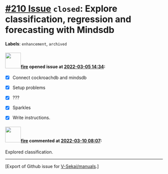 # [\#210 Issue](https://github.com/V-Sekai/manuals/issues/210) `closed`: Explore classification, regression and forecasting with Mindsdb
**Labels**: `enhancement`, `archived`


#### <img src="https://avatars.githubusercontent.com/u/32321?u=c2e06a3d2b49a467aa907e54aa259516440267cc&v=4" width="50">[fire](https://github.com/fire) opened issue at [2022-03-05 14:34](https://github.com/V-Sekai/manuals/issues/210):

- [x] Connect cockroachdb and mindsdb
- [x] Setup problems
- [x] ???
- [x] Sparkles
- [x] Write instructions.


#### <img src="https://avatars.githubusercontent.com/u/32321?u=c2e06a3d2b49a467aa907e54aa259516440267cc&v=4" width="50">[fire](https://github.com/fire) commented at [2022-03-10 08:07](https://github.com/V-Sekai/manuals/issues/210#issuecomment-1063770736):

Explored classification.


-------------------------------------------------------------------------------



[Export of Github issue for [V-Sekai/manuals](https://github.com/V-Sekai/manuals).]
